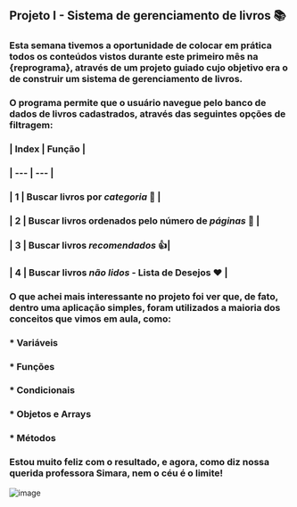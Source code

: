 
## Projeto I - Sistema de gerenciamento de livros :books: ##

### Esta semana tivemos a oportunidade de colocar em prática todos os conteúdos vistos durante este primeiro mês na {reprograma}, através de um projeto guiado cujo objetivo era o de construir um sistema de gerenciamento de livros.

### O programa permite que o usuário navegue pelo banco de dados de livros cadastrados, através das seguintes opções de filtragem:

### | Index | Função |
### | --- | --- |
### | 1 | Buscar livros por *categoria* :bookmark: |
### | 2 | Buscar livros ordenados pelo número de *páginas* :page_facing_up: |
### | 3 | Buscar livros *recomendados* :thumbsup:|
### | 4 | Buscar livros *não lidos* - Lista de Desejos :hearts: |


### O que achei mais interessante no projeto foi ver que, de fato, dentro uma aplicação simples, foram utilizados a maioria dos conceitos que vimos em aula, como:


### * Variáveis
### * Funções
### * Condicionais
### * Objetos e Arrays
### * Métodos

### Estou muito feliz com o resultado, e agora, como diz nossa querida professora Simara, nem o céu é o limite! 

![image](https://giphy.com/gifs/disney-books-beauty-and-the-beast-belle-JEhCPFfqi2Hy8)